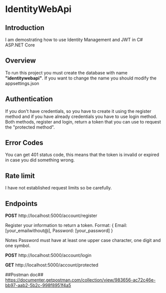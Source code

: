 # IdentityWebApi

## Introduction
I am demostrating how to use Identity Management and JWT in C# ASP.NET Core

## Overview
To run this project you must create the database with name **"identitywebapi"**. If you want to change the name you should modify the appsettings.json

## Authentication
If you don't have credentials, so you have to create it using the register method and if you have already credentials you have to use login method. Both methods, register and login, return a token that you can use to request the "protected method".

## Error Codes
You can get 401 status code, this means that the token is invalid or expired in case you did something wrong.

## Rate limit
I have not established request limits so be carefully.

## Endpoints
**POST** http://localhost:5000/account/register

Register your information to return a token. Format: { Email: [your_emailwithout@], Password: [your_password] }

Notes
Password must have at least one upper case character, one digit and one symbol.

**POST** http://localhost:5000/account/login

**GET** http://localhost:5000/account/protected

##Postman doc##
https://documenter.getpostman.com/collection/view/983656-ac72c46e-bb97-aab2-5b2c-998f8951f4a5
